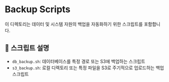 # Backup Scripts

이 디렉토리는 데이터 및 시스템 자원의 백업을 자동화하기 위한 스크립트를 포함합니다.

## 📄 스크립트 설명

- `db_backup.sh`: 데이터베이스를 특정 경로 또는 S3에 백업하는 스크립트
- `s3_backup.sh`: 로컬 디렉토리 또는 특정 파일을 S3로 주기적으로 업로드하는 백업 스크립트
